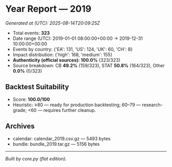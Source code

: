 # Year Report — 2019

_Generated at (UTC): 2025-08-14T20:09:25Z_

- Total events: **323**
- Date range (UTC): 2019-01-01 08:00:00+00:00 → 2019-12-31 10:00:00+00:00
- Events by country: {'EA': 131, 'US': 124, 'UK': 60, 'CH': 8}
- Impact distribution: {'high': 168, 'medium': 155}
- **Authenticity (official sources): 100.0%** (323/323)
- Source breakdown: CB **49.2%** (159/323), STAT **50.8%** (164/323), Other **0.0%** (0/323)

## Backtest Suitability
- Score: **100.0/100**
- Heuristic: ≥80 — ready for production backtesting; 60–79 — research-grade; <60 — requires further cleanup.

## Archives
- calendar: calendar_2019.csv.gz — 5493 bytes
- bundle: bundle_2019.tar.gz — 5156 bytes

---
*Built by core.py (flat edition).*
